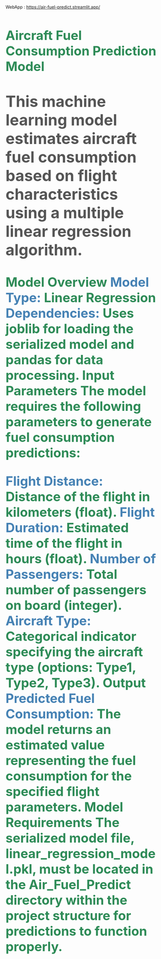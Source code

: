 WebApp : https://air-fuel-predict.streamlit.app/
<html><body>
<span style="color: #2E8B57; font-size: 2em;"><h2>Aircraft Fuel Consumption Prediction Model<h2></span>
<p style="font-size: 1.2em; color: #555;">This machine learning model estimates aircraft fuel consumption based on flight characteristics using a multiple linear regression algorithm.</p>
<span style="color: #2E8B57;">Model Overview</span>
<span style="color: #4682B4;">Model Type:</span> Linear Regression
<span style="color: #4682B4;">Dependencies:</span> Uses joblib for loading the serialized model and pandas for data processing.
<span style="color: #2E8B57;">Input Parameters</span>
The model requires the following parameters to generate fuel consumption predictions:

<span style="color: #4682B4;">Flight Distance:</span> Distance of the flight in kilometers (float).
<span style="color: #4682B4;">Flight Duration:</span> Estimated time of the flight in hours (float).
<span style="color: #4682B4;">Number of Passengers:</span> Total number of passengers on board (integer).
<span style="color: #4682B4;">Aircraft Type:</span> Categorical indicator specifying the aircraft type (options: Type1, Type2, Type3).
<span style="color: #2E8B57;">Output</span>
<span style="color: #4682B4;">Predicted Fuel Consumption:</span> The model returns an estimated value representing the fuel consumption for the specified flight parameters.
<span style="color: #2E8B57;">Model Requirements</span>
The serialized model file, linear_regression_model.pkl, must be located in the Air_Fuel_Predict directory within the project structure for predictions to function properly.

</body>
</html>
